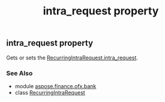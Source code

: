 ﻿---
title: intra_request property
second_title: Aspose.Finance for Python via .NET API References
description: 
type: docs
weight: 30
url: /python-net/aspose.finance.ofx.bank/recurringintrarequest/intra_request/
is_root: false
---

## intra_request property


Gets or sets the [RecurringIntraRequest.intra_request](/finance/python-net/aspose.finance.ofx.bank/recurringintrarequest#intra_request).

### See Also
* module [aspose.finance.ofx.bank](../../)
* class [RecurringIntraRequest](/finance/python-net/aspose.finance.ofx.bank/recurringintrarequest)
